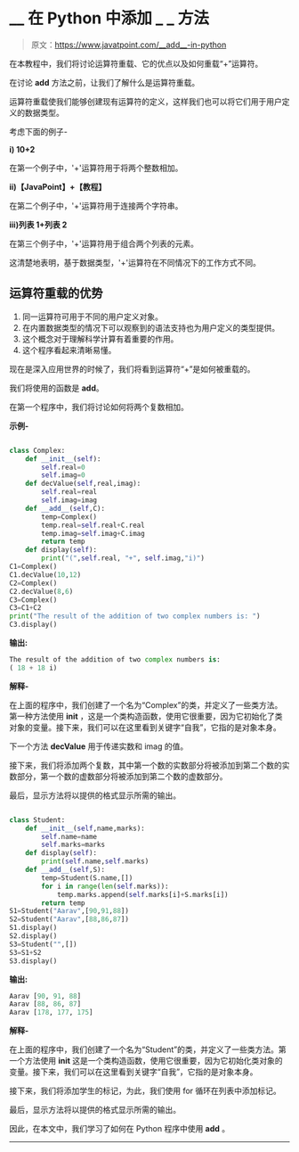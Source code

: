 # __ 在 Python 中添加 _ _ 方法

> 原文：<https://www.javatpoint.com/__add__-in-python>

在本教程中，我们将讨论运算符重载、它的优点以及如何重载“+”运算符。

在讨论 __add__ 方法之前，让我们了解什么是运算符重载。

运算符重载使我们能够创建现有运算符的定义，这样我们也可以将它们用于用户定义的数据类型。

考虑下面的例子-

**i) 10+2**

在第一个例子中，'+'运算符用于将两个整数相加。

**ii)【JavaPoint】+【教程】**

在第二个例子中，'+'运算符用于连接两个字符串。

**iii)列表 1+列表 2**

在第三个例子中，'+'运算符用于组合两个列表的元素。

这清楚地表明，基于数据类型，'+'运算符在不同情况下的工作方式不同。

## 运算符重载的优势

1.  同一运算符可用于不同的用户定义对象。
2.  在内置数据类型的情况下可以观察到的语法支持也为用户定义的类型提供。
3.  这个概念对于理解科学计算有着重要的作用。
4.  这个程序看起来清晰易懂。

现在是深入应用世界的时候了，我们将看到运算符“+”是如何被重载的。

我们将使用的函数是 __add__。

在第一个程序中，我们将讨论如何将两个复数相加。

**示例-**

```py

class Complex:
    def __init__(self):
        self.real=0
        self.imag=0
    def decValue(self,real,imag):
        self.real=real
        self.imag=imag
    def __add__(self,C):
        temp=Complex()
        temp.real=self.real+C.real
        temp.imag=self.imag+C.imag
        return temp
    def display(self):
        print("(",self.real, "+", self.imag,"i)")
C1=Complex()
C1.decValue(10,12)
C2=Complex()
C2.decValue(8,6)
C3=Complex()
C3=C1+C2
print("The result of the addition of two complex numbers is: ")
C3.display()

```

**输出:**

```py
The result of the addition of two complex numbers is: 
( 18 + 18 i)

```

**解释-**

在上面的程序中，我们创建了一个名为“Complex”的类，并定义了一些类方法。第一种方法使用 **__init__** ，这是一个类构造函数，使用它很重要，因为它初始化了类对象的变量。接下来，我们可以在这里看到关键字“自我”，它指的是对象本身。

下一个方法 **decValue** 用于传递实数和 imag 的值。

接下来，我们将添加两个复数，其中第一个数的实数部分将被添加到第二个数的实数部分，第一个数的虚数部分将被添加到第二个数的虚数部分。

最后，显示方法将以提供的格式显示所需的输出。

```py

class Student:
    def __init__(self,name,marks):
        self.name=name
        self.marks=marks
    def display(self):
        print(self.name,self.marks)
    def __add__(self,S):
        temp=Student(S.name,[])
        for i in range(len(self.marks)):
            temp.marks.append(self.marks[i]+S.marks[i])
        return temp
S1=Student("Aarav",[90,91,88])
S2=Student("Aarav",[88,86,87])
S1.display()
S2.display()
S3=Student("",[])
S3=S1+S2
S3.display()

```

**输出:**

```py
Aarav [90, 91, 88]
Aarav [88, 86, 87]
Aarav [178, 177, 175]

```

**解释-**

在上面的程序中，我们创建了一个名为“Student”的类，并定义了一些类方法。第一个方法使用 __init__ 这是一个类构造函数，使用它很重要，因为它初始化类对象的变量。接下来，我们可以在这里看到关键字“自我”，它指的是对象本身。

接下来，我们将添加学生的标记，为此，我们使用 for 循环在列表中添加标记。

最后，显示方法将以提供的格式显示所需的输出。

因此，在本文中，我们学习了如何在 Python 程序中使用 **__add__** 。

* * *